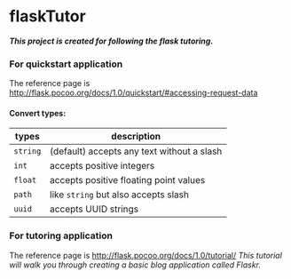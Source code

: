 # flaskTutor

***This project is created for following the flask tutoring.***

### For quickstart application
The reference page is http://flask.pocoo.org/docs/1.0/quickstart/#accessing-request-data

#### Convert types:
types | description
--- | ---
`string` | (default) accepts any text without a slash
`int` | accepts positive integers
`float` | accepts positive floating point values
`path` | like `string` but also accepts slash
`uuid` | accepts UUID strings




### For tutoring application
The reference page is http://flask.pocoo.org/docs/1.0/tutorial/
*This tutorial will walk you through creating a basic blog application called Flaskr.*
